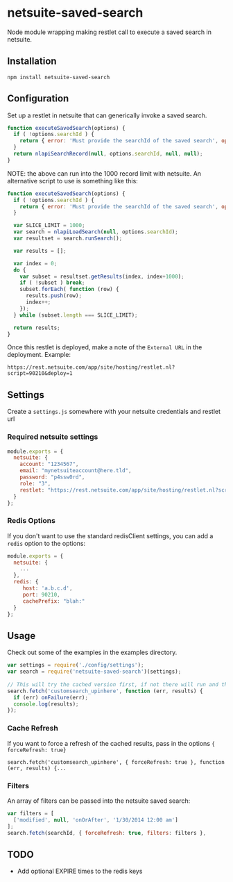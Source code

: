 netsuite-saved-search
=====================

Node module wrapping making restlet call to execute a saved search in netsuite.

## Installation
    npm install netsuite-saved-search
    
## Configuration
Set up a restlet in netsuite that can generically invoke a saved search.

```javascript
function executeSavedSearch(options) {
  if ( !options.searchId ) {
    return { error: 'Must provide the searchId of the saved search', options: options };
  }
  return nlapiSearchRecord(null, options.searchId, null, null);
}
```

NOTE: the above can run into the 1000 record limit with netsuite. An
alternative script to use is something like this:

```javascript
function executeSavedSearch(options) {
  if ( !options.searchId ) {
    return { error: 'Must provide the searchId of the saved search', options: options };
  }

  var SLICE_LIMIT = 1000;
  var search = nlapiLoadSearch(null, options.searchId);
  var resultset = search.runSearch();

  var results = [];

  var index = 0;
  do {
    var subset = resultset.getResults(index, index+1000);
    if ( !subset ) break;
    subset.forEach( function (row) {
      results.push(row);
      index++;
    });
  } while (subset.length === SLICE_LIMIT);

  return results;
}
```

Once this restlet is deployed, make a note of the ```External URL``` in the deployment. Example:

    https://rest.netsuite.com/app/site/hosting/restlet.nl?script=90210&deploy=1
    
## Settings

Create a ```settings.js``` somewhere with your netsuite credentials and restlet url

### Required netsuite settings

```javascript
module.exports = {
  netsuite: {
    account: "1234567",
    email: "mynetsuiteaccount@here.tld",
    password: "p4ssw0rd",
    role: "3",
    restlet: "https://rest.netsuite.com/app/site/hosting/restlet.nl?script=90210&deploy=1"
  }
};
```

### Redis Options 
If you don't want to use the standard redisClient settings, you can add a ```redis``` option to the options:

```javascript
module.exports = {
  netsuite: {
    ...
  },
  redis: {
     host: 'a.b.c.d',
     port: 90210,
     cachePrefix: "blah:"
  }
};
```    
## Usage
Check out some of the examples in the examples directory.

```javascript
var settings = require('./config/settings');
var search = require('netsuite-saved-search')(settings);
    
// This will try the cached version first, if not there will run and then cache
search.fetch('customsearch_upinhere', function (err, results) {
  if (err) onFailure(err);
  console.log(results);
});
```

### Cache Refresh
If you want to force a refresh of the cached results, pass in the options ```{ forceRefresh: true}```

    search.fetch('customsearch_upinhere', { forceRefresh: true }, function (err, results) {...

### Filters
An array of filters can be passed into the netsuite saved search:

```javascript
var filters = [
  ['modified', null, 'onOrAfter', '1/30/2014 12:00 am']
];
search.fetch(searchId, { forceRefresh: true, filters: filters },
```
    
## TODO
* Add optional EXPIRE times to the redis keys 
